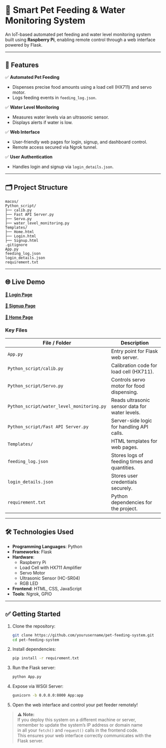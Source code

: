 # 🐾 Smart Pet Feeding & Water Monitoring System

An IoT-based automated pet feeding and water level monitoring system built using **Raspberry Pi**, enabling remote control through a web interface powered by Flask.

---

## 🚀 Features

✅ **Automated Pet Feeding**  
- Dispenses precise food amounts using a load cell (HX711) and servo motor.  
- Logs feeding events in `feeding_log.json`.

✅ **Water Level Monitoring**  
- Measures water levels via an ultrasonic sensor.  
- Displays alerts if water is low.

✅ **Web Interface**  
- User-friendly web pages for login, signup, and dashboard control.  
- Remote access secured via Ngrok tunnel.

✅ **User Authentication**  
- Handles login and signup via `login_details.json`.

---

## 🗂️ Project Structure
```
macos/
Python_script/
├── calib.py
├── Fast API Server.py
├── Servo.py
├── water_level_monitoring.py
Templates/
├── Home.html
├── Login.html
├── Signup.html
.gitignore
App.py
feeding_log.json
login_details.json
requirement.txt
```

---

## 🌐 Live Demo 

####  [🔹 Login Page](https://kavin-antony.github.io/Smart-Pet-Feeding-and-Water-Monitoring-System/Templates/Login.html)
####  [🔹 Signup Page](https://kavin-antony.github.io/Smart-Pet-Feeding-and-Water-Monitoring-System/Templates/Signup.html)
####  [🔹 Home Page](https://kavin-antony.github.io/Smart-Pet-Feeding-and-Water-Monitoring-System/Templates/Home.html)

### Key Files

| File / Folder                 | Description                                                   |
|-------------------------------|---------------------------------------------------------------|
| `App.py`                      | Entry point for Flask web server.                           |
| `Python_script/calib.py`      | Calibration code for load cell (HX711).                       |
| `Python_script/Servo.py`      | Controls servo motor for food dispensing.                     |
| `Python_script/water_level_monitoring.py` | Reads ultrasonic sensor data for water levels. |
| `Python_script/Fast API Server.py` | Server-side logic for handling API calls.         |
| `Templates/`                  | HTML templates for web pages.                                 |
| `feeding_log.json`            | Stores logs of feeding times and quantities.                  |
| `login_details.json`          | Stores user credentials securely.                            |
| `requirement.txt`             | Python dependencies for the project.                         |

---

## 🛠️ Technologies Used

- **Programming Languages**: Python
- **Frameworks**: Flask 
- **Hardware**:
  - Raspberry Pi
  - Load Cell with HX711 Amplifier
  - Servo Motor
  - Ultrasonic Sensor (HC-SR04)
  - RGB LED
- **Frontend**: HTML, CSS, JavaScript
- **Tools**: Ngrok, GPIO

---

## ✅ Getting Started

1. Clone the repository:
    ```bash
    git clone https://github.com/yourusername/pet-feeding-system.git
    cd pet-feeding-system
    ```

2. Install dependencies:
    ```bash
    pip install -r requirement.txt
    ```

3. Run the Flask server:
    ```bash
    python App.py
    ```

4. Expose via WSGI Server:
    ```bash
    gunicorn -b 0.0.0.0:8000 App:app
    ```

5. Open the web interface and control your pet feeder remotely!

> **⚠️ Note:**  
> If you deploy this system on a different machine or server,  
> remember to update the system’s IP address or domain name  
> in all your `fetch()` and `request()` calls in the frontend code.  
> This ensures your web interface correctly communicates with the Flask server.
